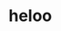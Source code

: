 <!-- ---
# https://vitepress.dev/reference/default-theme-home-page
layout: home

hero:
  # name: "Crackzj's Blog"
  text: "vue3学习日记"
  tagline: 卜夋学vue3
  # actions:
  #   - theme: brand
  #     text: 前端杂记
  #     link: /markdown-examples
  #   - theme: alt
  #     text: 更多
  #     link: /api-examples

features:
  - title: vue3
    details: Lorem ipsum dolor sit amet, consectetur adipiscing elit
  - title: vue-router
    details: Lorem ipsum dolor sit amet, consectetur adipiscing elit
  - title: pinia
    details: Lorem ipsum dolor sit amet, consectetur adipiscing elit
--- -->

# heloo
